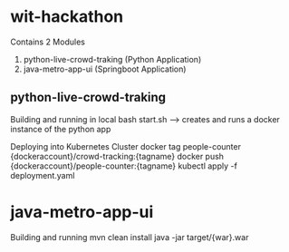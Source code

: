 wit-hackathon
===
Contains 2 Modules
1. python-live-crowd-traking (Python Application)
2. java-metro-app-ui (Springboot Application)

python-live-crowd-traking
---
Building and running in local
bash start.sh --> creates and runs a docker instance of the python app

Deploying into Kubernetes Cluster
docker tag people-counter {dockeraccount}/crowd-tracking:{tagname}
docker push {dockeraccount}/people-counter:{tagname}
kubectl apply -f deployment.yaml

java-metro-app-ui
===
Building and running
mvn clean install
java -jar target/{war}.war

